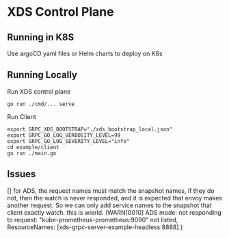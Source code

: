 # XDS Control Plane

## Running in K8S

Use argoCD yaml files or Helm charts to deploy on K8s

## Running Locally
Run XDS control plane
```shell
go run ./cmd/... serve  
```

Run Client
```shell
export GRPC_XDS_BOOTSTRAP="./xds_bootstrap_local.json"
export GRPC_GO_LOG_VERBOSITY_LEVEL=99
export GRPC_GO_LOG_SEVERITY_LEVEL="info"
cd example/client
go run ./main.go
```

## Issues
[] for ADS, the request names must match the snapshot names, if they do not, then the watch is never responded, and it is expected that envoy makes another request. So we can only add service names to the snapshot that client exactly watch. this is wierld.
(WARN[0010] ADS mode: not responding to request: "kube-prometheus-prometheus:9090" not listed, ResourceNames: [xds-grpc-server-example-headless:8888] )
